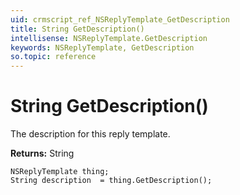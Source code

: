 ```yaml
---
uid: crmscript_ref_NSReplyTemplate_GetDescription
title: String GetDescription()
intellisense: NSReplyTemplate.GetDescription
keywords: NSReplyTemplate, GetDescription
so.topic: reference
---
```


# String GetDescription()

The description for this reply template.

**Returns:** String

```crmscript
NSReplyTemplate thing;
String description  = thing.GetDescription();
```

